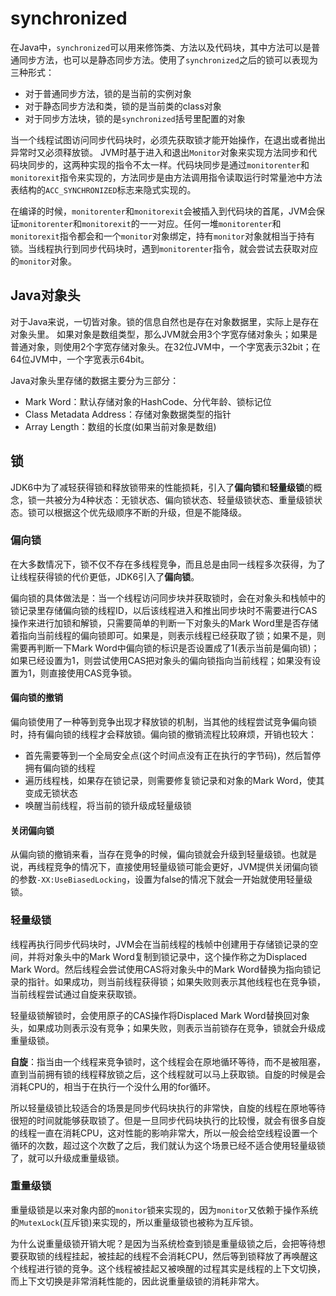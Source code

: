 # synchronized

在Java中，`synchronized`可以用来修饰类、方法以及代码块，其中方法可以是普通同步方法，也可以是静态同步方法。使用了`synchronized`之后的锁可以表现为三种形式：
- 对于普通同步方法，锁的是当前的实例对象
- 对于静态同步方法和类，锁的是当前类的class对象
- 对于同步方法块，锁的是`synchronized`括号里配置的对象

当一个线程试图访问同步代码块时，必须先获取锁才能开始操作，在退出或者抛出异常时又必须释放锁。
JVM时基于进入和退出`Monitor`对象来实现方法同步和代码块同步的，这两种实现的指令不太一样。代码块同步是通过`monitorenter`和`monitorexit`指令来实现的，方法同步是由方法调用指令读取运行时常量池中方法表结构的`ACC_SYNCHRONIZED`标志来隐式实现的。

在编译的时候，`monitorenter`和`monitorexit`会被插入到代码块的首尾，JVM会保证`monitorenter`和`monitorexit`的一一对应。任何一堆`monitorenter`和`monitorexit`指令都会和一个`monitor`对象绑定，持有`monitor`对象就相当于持有锁。当线程执行到同步代码块时，遇到`monitorenter`指令，就会尝试去获取对应的`monitor`对象。

## Java对象头

对于Java来说，一切皆对象。锁的信息自然也是存在对象数据里，实际上是存在对象头里。
如果对象是数组类型，那么JVM就会用3个字宽存储对象头；如果是普通对象，则使用2个字宽存储对象头。在32位JVM中，一个字宽表示32bit；在64位JVM中，一个字宽表示64bit。

Java对象头里存储的数据主要分为三部分：
- Mark Word：默认存储对象的HashCode、分代年龄、锁标记位
- Class Metadata Address：存储对象数据类型的指针
- Array Length：数组的长度(如果当前对象是数组)

## 锁

JDK6中为了减轻获得锁和释放锁带来的性能损耗，引入了**偏向锁**和**轻量级锁**的概念，锁一共被分为4种状态：无锁状态、偏向锁状态、轻量级锁状态、重量级锁状态。锁可以根据这个优先级顺序不断的升级，但是不能降级。

### 偏向锁

在大多数情况下，锁不仅不存在多线程竞争，而且总是由同一线程多次获得，为了让线程获得锁的代价更低，JDK6引入了**偏向锁**。

偏向锁的具体做法是：当一个线程访问同步块并获取锁时，会在对象头和栈帧中的锁记录里存储偏向锁的线程ID，以后该线程进入和推出同步块时不需要进行CAS操作来进行加锁和解锁，只需要简单的判断一下对象头的Mark Word里是否存储着指向当前线程的偏向锁即可。如果是，则表示线程已经获取了锁；如果不是，则需要再判断一下Mark Word中偏向锁的标识是否设置成了1(表示当前是偏向锁)；如果已经设置为1，则尝试使用CAS把对象头的偏向锁指向当前线程；如果没有设置为1，则直接使用CAS竞争锁。

#### 偏向锁的撤销

偏向锁使用了一种等到竞争出现才释放锁的机制，当其他的线程尝试竞争偏向锁时，持有偏向锁的线程才会释放锁。偏向锁的撤销流程比较麻烦，开销也较大：
- 首先需要等到一个全局安全点(这个时间点没有正在执行的字节码)，然后暂停拥有偏向锁的线程
- 遍历线程栈，如果存在锁记录，则需要修复锁记录和对象的Mark Word，使其变成无锁状态
- 唤醒当前线程，将当前的锁升级成轻量级锁

#### 关闭偏向锁

从偏向锁的撤销来看，当存在竞争的时候，偏向锁就会升级到轻量级锁。也就是说，再线程竞争的情况下，直接使用轻量级锁可能会更好，JVM提供关闭偏向锁的参数`-XX:UseBiasedLocking`，设置为false的情况下就会一开始就使用轻量级锁。


### 轻量级锁

线程再执行同步代码块时，JVM会在当前线程的栈帧中创建用于存储锁记录的空间，并将对象头中的Mark Word复制到锁记录中，这个操作称之为Displaced Mark Word。然后线程会尝试使用CAS将对象头中的Mark Word替换为指向锁记录的指针。如果成功，则当前线程获得锁；如果失败则表示其他线程也在竞争锁，当前线程尝试通过自旋来获取锁。

轻量级锁解锁时，会使用原子的CAS操作将Displaced Mark Word替换回对象头，如果成功则表示没有竞争；如果失败，则表示当前锁存在竞争，锁就会升级成重量级锁。

**自旋**：指当由一个线程来竞争锁时，这个线程会在原地循环等待，而不是被阻塞，直到当前拥有锁的线程释放锁之后，这个线程就可以马上获取锁。自旋的时候是会消耗CPU的，相当于在执行一个没什么用的for循环。

所以轻量级锁比较适合的场景是同步代码块执行的非常快，自旋的线程在原地等待很短的时间就能够获取锁了。但是一旦同步代码块执行的比较慢，就会有很多自旋的线程一直在消耗CPU，这对性能的影响非常大，所以一般会给空线程设置一个循环的次数，超过这个次数了之后，我们就认为这个场景已经不适合使用轻量级锁了，就可以升级成重量级锁。

### 重量级锁

重量级锁是以来对象内部的`monitor`锁来实现的，因为`monitor`又依赖于操作系统的`MutexLock`(互斥锁)来实现的，所以重量级锁也被称为互斥锁。

为什么说重量级锁开销大呢？是因为当系统检查到锁是重量级锁之后，会把等待想要获取锁的线程挂起，被挂起的线程不会消耗CPU，然后等到锁释放了再唤醒这个线程进行锁的竞争。这个线程被挂起又被唤醒的过程其实是线程的上下文切换，而上下文切换是非常消耗性能的，因此说重量级锁的消耗非常大。